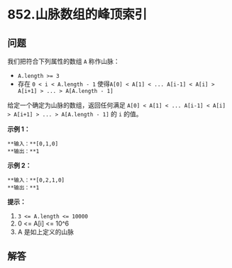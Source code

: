 # 852.山脉数组的峰顶索引

## 问题

我们把符合下列属性的数组 `A` 称作山脉：

* `A.length >= 3`
* 存在 `0 < i < A.length - 1` 使得`A[0] < A[1] < ... A[i-1] < A[i] > A[i+1] > ... > A[A.length - 1]`

给定一个确定为山脉的数组，返回任何满足 `A[0] < A[1] < ... A[i-1] < A[i] > A[i+1] > ... > A[A.length - 1]` 的 `i` 的值。

**示例 1：**

```
**输入：**[0,1,0]
**输出：**1

```

**示例 2：**

```
**输入：**[0,2,1,0]
**输出：**1
```

**提示：**

1. `3 <= A.length <= 10000`
2. 0 <= A[i] <= 10^6
3. A 是如上定义的山脉



## 解答

